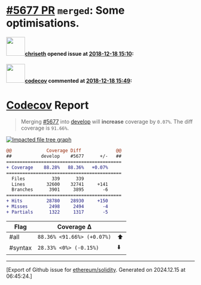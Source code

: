 # [\#5677 PR](https://github.com/ethereum/solidity/pull/5677) `merged`: Some optimisations.

#### <img src="https://avatars.githubusercontent.com/u/9073706?v=4" width="50">[chriseth](https://github.com/chriseth) opened issue at [2018-12-18 15:10](https://github.com/ethereum/solidity/pull/5677):



#### <img src="https://avatars.githubusercontent.com/in/254?v=4" width="50">[codecov](https://github.com/apps/codecov) commented at [2018-12-18 15:49](https://github.com/ethereum/solidity/pull/5677#issuecomment-448267106):

# [Codecov](https://codecov.io/gh/ethereum/solidity/pull/5677?src=pr&el=h1) Report
> Merging [#5677](https://codecov.io/gh/ethereum/solidity/pull/5677?src=pr&el=desc) into [develop](https://codecov.io/gh/ethereum/solidity/commit/d959407f66d91ec5f7b05947193d58ae5b9468a9?src=pr&el=desc) will **increase** coverage by `0.07%`.
> The diff coverage is `91.66%`.

[![Impacted file tree graph](https://codecov.io/gh/ethereum/solidity/pull/5677/graphs/tree.svg?width=650&token=87PGzVEwU0&height=150&src=pr)](https://codecov.io/gh/ethereum/solidity/pull/5677?src=pr&el=tree)

```diff
@@             Coverage Diff             @@
##           develop    #5677      +/-   ##
===========================================
+ Coverage    88.28%   88.36%   +0.07%     
===========================================
  Files          339      339              
  Lines        32600    32741     +141     
  Branches      3901     3895       -6     
===========================================
+ Hits         28780    28930     +150     
+ Misses        2498     2494       -4     
+ Partials      1322     1317       -5
```

| Flag | Coverage Δ | |
|---|---|---|
| #all | `88.36% <91.66%> (+0.07%)` | :arrow_up: |
| #syntax | `28.33% <0%> (-0.15%)` | :arrow_down: |


-------------------------------------------------------------------------------



[Export of Github issue for [ethereum/solidity](https://github.com/ethereum/solidity). Generated on 2024.12.15 at 06:45:24.]
